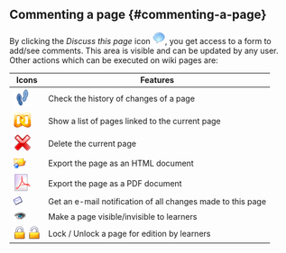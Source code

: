 ## Commenting a page {#commenting-a-page}

By clicking the _Discuss this page_ icon ![](../assets/graphics211.png), you get access to a form to add/see comments. This area is visible and can be updated by any user. Other actions which can be executed on wiki pages are:

| Icons | Features |
| --- | --- |
| ![](../assets/images147.png) | Check the history of changes of a page |
| ![](../assets/images148.png) | Show a list of pages linked to the current page |
| ![](../assets/images149.png) | Delete the current page |
| ![](../assets/images150.png) | Export the page as an HTML document |
| ![](../assets/graphics214.png) | Export the page as a PDF document |
| ![](../assets/graphics215.gif) | Get an e-mail notification of all changes made to this page |
| ![](../assets/graphics216.png) | Make a page visible/invisible to learners |
| ![](../assets/images155.png) ![](../assets/images152.png) | Lock / Unlock a page for edition by learners |

